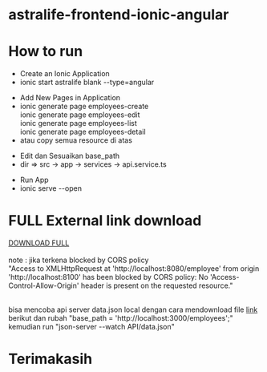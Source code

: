 # astralife-frontend-ionic-angular
<h1>How to run</h1>
<ul>
  <li>Create an Ionic Application</li>
  <li>ionic start astralife blank --type=angular</li>
</ul>
<ul>
  <li>Add New Pages in Application</li>
  <li>
     ionic generate page employees-create<br>
     ionic generate page employees-edit<br>
     ionic generate page employees-list<br>
     ionic generate page employees-detail
  </li>
  <li>atau copy semua resource di atas </li>
</ul>
<ul>
  <li>Edit dan Sesuaikan base_path</li>
  <li>dir => src -> app -> services -> api.service.ts</li>
</ul>
<ul>
  <li>Run App</li>
  <li>ionic serve --open</li>
</ul>

<h1>FULL External link download</h1>
<a href="http://202.157.184.81/download/astraLife.zip">DOWNLOAD FULL</a>
<br>
<br>
note :
jika terkena blocked by CORS policy<br>
"Access to XMLHttpRequest at 'http://localhost:8080/employee' from origin 'http://localhost:8100' has been blocked by CORS policy: No 'Access-Control-Allow-Origin' header is present on the requested resource."<br><br>

bisa mencoba api server data.json local dengan cara mendownload file <a href="http://202.157.184.81/download/astraLife.zip">link</a> berikut dan rubah "base_path = 'http://localhost:3000/employees';" kemudian run "json-server --watch API/data.json"<br>

<h1>Terimakasih</h1>
